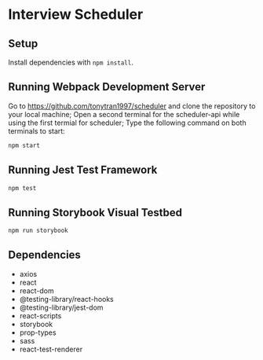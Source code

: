 # Interview Scheduler

## Setup
Install dependencies with `npm install`.

## Running Webpack Development Server
Go to https://github.com/tonytran1997/scheduler and clone the repository to your local machine;
Open a second terminal for the scheduler-api while using the first termial for scheduler; Type the following command on both terminals to start:

```sh
npm start
```

## Running Jest Test Framework
```sh
npm test
```

## Running Storybook Visual Testbed
```sh
npm run storybook
```

## Dependencies
- axios
- react
- react-dom
- @testing-library/react-hooks
- @testing-library/jest-dom
- react-scripts
- storybook
- prop-types
- sass
- react-test-renderer